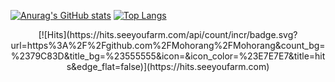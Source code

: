 [![Anurag's GitHub stats](https://github-readme-stats.vercel.app/api?username=Mohorang)](https://github.com/anuraghazra/github-readme-stats)
[![Top Langs](https://github-readme-stats.vercel.app/api/top-langs/?username=Mohorang)](https://github.com/Mohorang/github-readme-stats)

<div align = center>
[![Hits](https://hits.seeyoufarm.com/api/count/incr/badge.svg?url=https%3A%2F%2Fgithub.com%2FMohorang%2FMohorang&count_bg=%2379C83D&title_bg=%23555555&icon=&icon_color=%23E7E7E7&title=hits&edge_flat=false)](https://hits.seeyoufarm.com)
</div>
<!--
**Mohorang/Mohorang** is a ✨ _special_ ✨ repository because its `README.md` (this file) appears on your GitHub profile.


Here are some ideas to get you started:

- 🔭 I’m currently working on ...
- 🌱 I’m currently learning ...
- 👯 I’m looking to collaborate on ...
- 🤔 I’m looking for help with ...
- 💬 Ask me about ...
- 📫 How to reach me: ...
- 😄 Pronouns: ...
- ⚡ Fun fact: ...
-->
